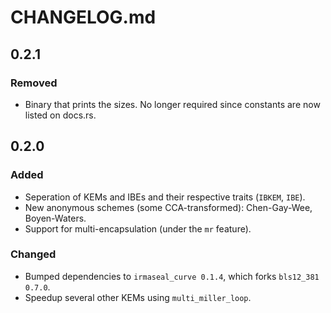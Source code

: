 # CHANGELOG.md

## 0.2.1

### Removed

-   Binary that prints the sizes. No longer required since constants are now listed on docs.rs.

## 0.2.0

### Added

-   Seperation of KEMs and IBEs and their respective traits (`IBKEM`, `IBE`).
-   New anonymous schemes (some CCA-transformed): Chen-Gay-Wee, Boyen-Waters.
-   Support for multi-encapsulation (under the `mr` feature).

### Changed

-   Bumped dependencies to `irmaseal_curve 0.1.4`, which forks `bls12_381 0.7.0`.
-   Speedup several other KEMs using `multi_miller_loop`.
